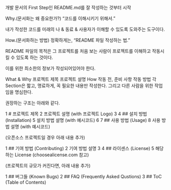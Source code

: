 개발 문서의 First Step인 README.md를 잘 작성하는 것부터 시작

Why.(문서화는 왜 중요한가?)
“코드를 이해시키기 위해서.”

내가 작성한 코드를 미래의 나 & 동료 & 사용자가 이해할 수 있도록 도와주는 도구이다.



How.(문서화하는 방법)
정확하게는, “README 파일 작성하는 법.”

README 파일의 목적은 그 프로젝트를 처음 보는 사람이 프로젝트를 이해하고 작동시킬 수 있도록 하는 것이다.

이를 위한 최소한의 정보가 작성되어있어야 한다.

What & Why
프로젝트 제목
프로젝트 설명
How
작동 전, 준비 사항
작동 방법
각 Section은 짧고, 명료하게, 꼭 필요한 내용만 작성한다. 그리고 다른 사람을 위한 작업임을 명심한다. 
 

권장하는 구조는 아래와 같다.

1 # 프로젝트 제목
2 프로젝트 설명 (with 프로젝트 Logo)
3
4 ## 설치 방법 (Installation)
5 설치 방법 설명 (with 예시코드)
6
7 ## 사용 방법 (Usage)
8 사용 방법 설명 (with 예시코드)


(오픈소스 프로젝트일 경우 아래 내용 추가)

1 ## 기여 방법 (Contributing)
2 기여 방법 설명
3
4 ## 라이센스 (License)
5 해당하는 License (choosealicense.com 참고)



(프로젝트의 규모가 커진다면, 아래 내용 추가)

1 ## 버그들 (Known Bugs)
2 ## FAQ (Frequently Asked Qustions)
3 ## ToC (Table of Contents)


